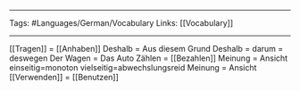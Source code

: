 ___
Tags: #Languages/German/Vocabulary 
Links: [[Vocabulary]]
___
[[Tragen]] = [[Anhaben]]
Deshalb = Aus diesem Grund
Deshalb = darum = deswegen
Der Wagen = Das Auto
Zählen = [[Bezahlen]]
Meinung = Ansicht
einseitig=monoton
vielseitig=abwechslungsreid
Meinung = Ansicht
[[Verwenden]] = [[Benutzen]]